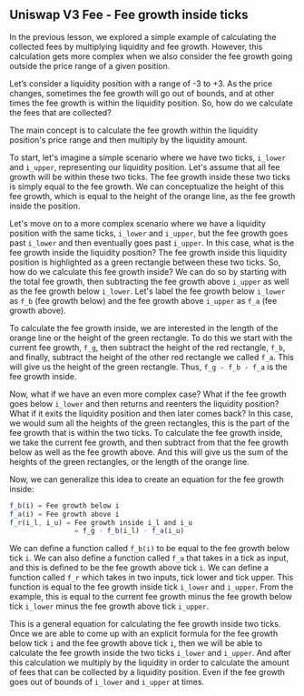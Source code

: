 ## Uniswap V3 Fee - Fee growth inside ticks

In the previous lesson, we explored a simple example of calculating the collected fees by multiplying liquidity and fee growth. However, this calculation gets more complex when we also consider the fee growth going outside the price range of a given position.

Let’s consider a liquidity position with a range of -3 to +3. As the price changes, sometimes the fee growth will go out of bounds, and at other times the fee growth is within the liquidity position. So, how do we calculate the fees that are collected? 

The main concept is to calculate the fee growth within the liquidity position's price range and then multiply by the liquidity amount.

To start, let's imagine a simple scenario where we have two ticks, `i_lower` and `i_upper`, representing our liquidity position. Let's assume that all fee growth will be within these two ticks. The fee growth inside these two ticks is simply equal to the fee growth. We can conceptualize the height of this fee growth, which is equal to the height of the orange line, as the fee growth inside the position.

Let's move on to a more complex scenario where we have a liquidity position with the same ticks, `i_lower` and `i_upper`, but the fee growth goes past `i_lower` and then eventually goes past `i_upper`. In this case, what is the fee growth inside the liquidity position? The fee growth inside this liquidity position is highlighted as a green rectangle between these two ticks. So, how do we calculate this fee growth inside?  We can do so by starting with the total fee growth, then subtracting the fee growth above `i_upper` as well as the fee growth below `i_lower`. Let's label the fee growth below `i_lower` as `f_b` (fee growth below) and the fee growth above `i_upper` as `f_a` (fee growth above).

To calculate the fee growth inside, we are interested in the length of the orange line or the height of the green rectangle. To do this we start with the current fee growth, `f_g`, then subtract the height of the red rectangle, `f_b`, and finally, subtract the height of the other red rectangle we called `f_a`. This will give us the height of the green rectangle. Thus, `f_g - f_b - f_a` is the fee growth inside.

Now, what if we have an even more complex case? What if the fee growth goes below `i_lower` and then returns and reenters the liquidity position?  What if it exits the liquidity position and then later comes back? In this case, we would sum all the heights of the green rectangles, this is the part of the fee growth that is within the two ticks. To calculate the fee growth inside, we take the current fee growth, and then subtract from that the fee growth below as well as the fee growth above. And this will give us the sum of the heights of the green rectangles, or the length of the orange line.

Now, we can generalize this idea to create an equation for the fee growth inside:

```javascript
f_b(i) = Fee growth below i
f_a(i) = Fee growth above i
f_r(i_l, i_u) = Fee growth inside i_l and i_u
                = f_g - f_b(i_l) - f_a(i_u)
```

We can define a function called `f_b(i)` to be equal to the fee growth below tick `i`. We can also define a function called `f_a` that takes in a tick as input, and this is defined to be the fee growth above tick `i`. We can define a function called `f_r` which takes in two inputs, tick lower and tick upper. This function is equal to the fee growth inside tick `i_lower` and `i_upper`. From the example, this is equal to the current fee growth minus the fee growth below tick `i_lower` minus the fee growth above tick `i_upper`.

This is a general equation for calculating the fee growth inside two ticks. Once we are able to come up with an explicit formula for the fee growth below tick `i` and the fee growth above tick `i`, then we will be able to calculate the fee growth inside the two ticks `i_lower` and `i_upper`. And after this calculation we multiply by the liquidity in order to calculate the amount of fees that can be collected by a liquidity position. Even if the fee growth goes out of bounds of `i_lower` and `i_upper` at times.
